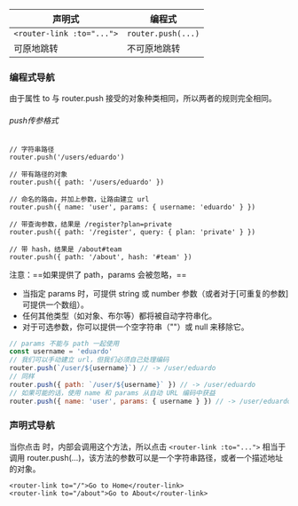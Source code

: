 

| 声明式                       | 编程式                |
| ------------------------- | ------------------ |
| `<router-link :to="...">` | `router.push(...)` |
| 可原地跳转                     | 不可原地跳转             |
### 编程式导航
由于属性 to 与 router.push 接受的对象种类相同，所以两者的规则完全相同。
###### push传参格式
```
// 字符串路径
router.push('/users/eduardo')

// 带有路径的对象
router.push({ path: '/users/eduardo' })

// 命名的路由，并加上参数，让路由建立 url
router.push({ name: 'user', params: { username: 'eduardo' } })

// 带查询参数，结果是 /register?plan=private
router.push({ path: '/register', query: { plan: 'private' } })

// 带 hash，结果是 /about#team
router.push({ path: '/about', hash: '#team' })
```

注意：==如果提供了 path，params 会被忽略，==
- 当指定 params 时，可提供 string 或 number 参数（或者对于[可重复的参数]可提供一个数组）。
- 任何其他类型（如对象、布尔等）都将被自动字符串化。
- 对于可选参数，你可以提供一个空字符串（""）或 null 来移除它。
```js
// params 不能与 path 一起使用
const username = 'eduardo'
// 我们可以手动建立 url，但我们必须自己处理编码
router.push(`/user/${username}`) // -> /user/eduardo
// 同样
router.push({ path: `/user/${username}` }) // -> /user/eduardo
// 如果可能的话，使用 name 和 params 从自动 URL 编码中获益
router.push({ name: 'user', params: { username } }) // -> /user/eduardo

```


### 声明式导航
当你点击 <router-link> 时，内部会调用这个方法，所以点击 `<router-link :to="...">` 相当于调用 router.push(...)，该方法的参数可以是一个字符串路径，或者一个描述地址的对象。

```
<router-link to="/">Go to Home</router-link> 
<router-link to="/about">Go to About</router-link>
```





